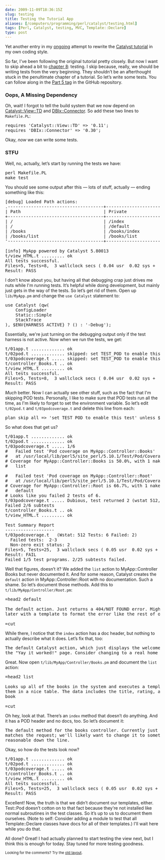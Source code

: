 ```yaml
--- 
date: 2009-11-09T18:36:15Z
slug: testing
title: Testing the Tutorial App
aliases: [/computers/programming/perl/catalyst/testing.html]
tags: [Perl, Catalyst, testing, MVC, Template::Declare]
type: post
---
```


<p>Yet another entry in my <a href="/computers/programming/perl/catalyst" title="Just a Theory: Catalyst">ongoing</a> attempt to rewrite the <a href="http://search.cpan.org/perldoc?Catalyst::Manual::Tutorial" title="Catalyst Tutorial: Overview">Catalyst tutorial</a> in my own coding style.</p>

<p>So far, I've been following the original tutorial pretty closely. But now I want to skip ahead a bit to <a href="Catalyst::Manual::Tutorial::08_Testing" title="Catalyst Tutorial - Chapter 8: Testing">chapter 8</a>: testing. I skip because, really, we should be writing tests from the very beginning. They shouldn’t be an afterthought stuck in the penultimate chapter of a tutorial. So let’s write some tests. You can follow along in the <a href="http://github.com/theory/catalyst-tutorial/commits/part-05">Part 5 tag</a> in the GitHub repository.</p>

<h3>Oops, A Missing Dependency</h3>

<p>Oh, wait! I forgot to tell the build system that we now depend on <a href="http://search.cpan.org/perldoc?Catalyst::View::TD" title="Catalyst::View::TD on CPAN">Catalyst::View::TD</a> and <a href="http://search.cpan.org/perldoc?DBIx::Connector" title="DBIx::Connector on CPAN">DBIx::Connector</a>. So add these two lines to <code>Makefile.PL</code>:</p>

<pre>
requires &#x27;Catalyst::View::TD&#x27; =&gt; &#x27;0.11&#x27;;
requires &#x27;DBIx::Connector&#x27; =&gt; &#x27;0.30&#x27;;
</pre>


<p>Okay, <em>now</em> we can write some tests.</p>

<h3>STFU</h3>

<p>Well, no, actually, let’s start by running the tests we have:</p>

<pre>
perl Makefile.PL
make test
</pre>


<p>You should see some output after this — lots of stuff, actually — ending something like this:</p>

<pre>
[debug] Loaded Path actions:
.&#x2d;&#x2d;&#x2d;&#x2d;&#x2d;&#x2d;&#x2d;&#x2d;&#x2d;&#x2d;&#x2d;&#x2d;&#x2d;&#x2d;&#x2d;&#x2d;&#x2d;&#x2d;&#x2d;&#x2d;&#x2d;&#x2d;&#x2d;&#x2d;&#x2d;&#x2d;&#x2d;&#x2d;&#x2d;&#x2d;&#x2d;&#x2d;&#x2d;&#x2d;&#x2d;&#x2d;&#x2d;+&#x2d;&#x2d;&#x2d;&#x2d;&#x2d;&#x2d;&#x2d;&#x2d;&#x2d;&#x2d;&#x2d;&#x2d;&#x2d;&#x2d;&#x2d;&#x2d;&#x2d;&#x2d;&#x2d;&#x2d;&#x2d;&#x2d;&#x2d;&#x2d;&#x2d;&#x2d;&#x2d;&#x2d;&#x2d;&#x2d;&#x2d;&#x2d;&#x2d;&#x2d;&#x2d;&#x2d;&#x2d;&#x2d;.
| Path                                | Private                              |
+&#x2d;&#x2d;&#x2d;&#x2d;&#x2d;&#x2d;&#x2d;&#x2d;&#x2d;&#x2d;&#x2d;&#x2d;&#x2d;&#x2d;&#x2d;&#x2d;&#x2d;&#x2d;&#x2d;&#x2d;&#x2d;&#x2d;&#x2d;&#x2d;&#x2d;&#x2d;&#x2d;&#x2d;&#x2d;&#x2d;&#x2d;&#x2d;&#x2d;&#x2d;&#x2d;&#x2d;&#x2d;+&#x2d;&#x2d;&#x2d;&#x2d;&#x2d;&#x2d;&#x2d;&#x2d;&#x2d;&#x2d;&#x2d;&#x2d;&#x2d;&#x2d;&#x2d;&#x2d;&#x2d;&#x2d;&#x2d;&#x2d;&#x2d;&#x2d;&#x2d;&#x2d;&#x2d;&#x2d;&#x2d;&#x2d;&#x2d;&#x2d;&#x2d;&#x2d;&#x2d;&#x2d;&#x2d;&#x2d;&#x2d;&#x2d;+
| /                                   | /index                               |
| /                                   | /default                             |
| /books                              | /books/index                         |
| /books/list                         | /books/list                          |
&#x27;&#x2d;&#x2d;&#x2d;&#x2d;&#x2d;&#x2d;&#x2d;&#x2d;&#x2d;&#x2d;&#x2d;&#x2d;&#x2d;&#x2d;&#x2d;&#x2d;&#x2d;&#x2d;&#x2d;&#x2d;&#x2d;&#x2d;&#x2d;&#x2d;&#x2d;&#x2d;&#x2d;&#x2d;&#x2d;&#x2d;&#x2d;&#x2d;&#x2d;&#x2d;&#x2d;&#x2d;&#x2d;+&#x2d;&#x2d;&#x2d;&#x2d;&#x2d;&#x2d;&#x2d;&#x2d;&#x2d;&#x2d;&#x2d;&#x2d;&#x2d;&#x2d;&#x2d;&#x2d;&#x2d;&#x2d;&#x2d;&#x2d;&#x2d;&#x2d;&#x2d;&#x2d;&#x2d;&#x2d;&#x2d;&#x2d;&#x2d;&#x2d;&#x2d;&#x2d;&#x2d;&#x2d;&#x2d;&#x2d;&#x2d;&#x2d;&#x27;

[info] MyApp powered by Catalyst 5.80013
t/view_HTML.t ......... ok   
All tests successful.
Files=5, Tests=8,  3 wallclock secs ( 0.04 usr  0.02 sys +  2.19 cusr  0.25 csys =  2.50 CPU)
Result: PASS
</pre>


<p>I don’t know about you, but having all that debugging crap just drives me nuts while I'm running tests. It’s helpful while doing development, but mainly just gets in the way of the tests. So let’s get rid of them. Open up <code>lib/MyApp.pm</code> and change the <code>use Catalyst</code> statement to:</p>

<pre>
use Catalyst (qw(
    ConfigLoader
    Static::Simple
    StackTrace
), $ENV{HARNESS_ACTIVE} ? () : &#x27;-Debug&#x27;);
</pre>


<p>Essentially, we're just turning on the debugging output only if the test harness is not active. Now when we run the tests, we get:</p>

<pre>
t/01app.t ............. ok   
t/02pod.t ............. skipped: set TEST_POD to enable this test
t/03podcoverage.t ..... skipped: set TEST_POD to enable this test
t/controller_Books.t .. ok   
t/view_HTML.t ......... ok   
All tests successful.
Files=5, Tests=8,  3 wallclock secs ( 0.04 usr  0.02 sys +  2.15 cusr  0.23 csys =  2.44 CPU)
Result: PASS
</pre>


<p><em>Much</em> better. Now I can actually see other stuff, such as the fact that I'm skipping POD tests. Personally, I like to make sure that POD tests run all the time, as I'm likely to forget to set the environment variable. So let’s edit <code>t/02pod.t</code> and <code>t/03podcoverage.t</code> and delete this line from each:</p>

<pre>
plan skip_all =&gt; &#x27;set TEST_POD to enable this test&#x27; unless $ENV{TEST_POD};
</pre>


<p>So what does that get us?</p>

<pre>
t/01app.t ............. ok   
t/02pod.t ............. ok     
t/03podcoverage.t ..... 1/6 
#   Failed test &#x27;Pod coverage on MyApp::Controller::Books&#x27;
#   at /usr/local/lib/perl5/site_perl/5.10.1/Test/Pod/Coverage.pm line 126.
# Coverage for MyApp::Controller::Books is 50.0%, with 1 naked subroutine:
#   list

#   Failed test &#x27;Pod coverage on MyApp::Controller::Root&#x27;
#   at /usr/local/lib/perl5/site_perl/5.10.1/Test/Pod/Coverage.pm line 126.
# Coverage for MyApp::Controller::Root is 66.7%, with 1 naked subroutine:
#   default
# Looks like you failed 2 tests of 6.
t/03podcoverage.t ..... Dubious, test returned 2 (wstat 512, 0x200)
Failed 2/6 subtests 
t/controller_Books.t .. ok   
t/view_HTML.t ......... ok   

Test Summary Report
&#x2d;&#x2d;&#x2d;&#x2d;&#x2d;&#x2d;&#x2d;&#x2d;&#x2d;&#x2d;&#x2d;&#x2d;&#x2d;&#x2d;&#x2d;&#x2d;&#x2d;&#x2d;&#x2d;
t/03podcoverage.t   (Wstat: 512 Tests: 6 Failed: 2)
  Failed tests:  2&#x2d;3
  Non&#x2d;zero exit status: 2
Files=5, Tests=25,  3 wallclock secs ( 0.05 usr  0.02 sys +  2.82 cusr  0.29 csys =  3.18 CPU)
Result: FAIL
Failed 1/5 test programs. 2/25 subtests failed.
</pre>

<p>Well that figures, doesn’t it? We added the <code>list</code> action to  MyApp::Controller Books but never documented it. And for some reason, Catalyst creates the <code>default</code> action in MyApp::Controller::Root with no documentation. Such a shame. So let’s document those methods. Add this to <code>t/lib/MyApp/Controller/Root.pm</code>:</p>

<pre>
=head2 default

The default action. Just returns a 404/NOT FOUND error. Might want to update
later with a template to format the error like the rest of our site.

=cut
</pre>

<p>While there, I notice that the <code>index</code> action has a doc header, but nothing to actually describe what it does. Let’s fix that, too:</p>

<pre>
The default Catalyst action, which just displays the welcome message. This is
the &quot;Yay it worked!&quot; page. Consider changing to a real home page for our app.
</pre>

<p>Great. Now open <code>t/lib/MyApp/Controller/Books.pm</code> and document the <code>list</code> action:</p>

<pre>
=head2 list

Looks up all of the books in the system and executes a template to display
them in a nice table. The data includes the title, rating, and authors of each
book

=cut
</pre>

<p>Oh hey, look at that. There’s an <code>index</code> method that doesn’t do anything. And it has a POD header and no docs, too. So let’s document it:</p>

<pre>
The default method for the books controller. Currently just says that it
matches the request; we&#x27;ll likely want to change it to something more
reasonable down the line.
</pre>

<p>Okay, so how do the tests look now?</p>

<pre>
t/01app.t ............. ok   
t/02pod.t ............. ok     
t/03podcoverage.t ..... ok   
t/controller_Books.t .. ok   
t/view_HTML.t ......... ok   
All tests successful.
Files=5, Tests=25,  3 wallclock secs ( 0.05 usr  0.02 sys +  2.82 cusr  0.31 csys =  3.20 CPU)
Result: PASS
</pre>

<p>Excellent! Now, the truth is that we didn’t document our templates, either. Test::Pod doesn’t cotton on to that fact because they're not installed like normal subroutines in the test classes. So it’s up to us to document them ourselves. (Note to self: Consider adding a module to test that all Template::Declare classes have docs for all of their templates.) I'll wait here while you do that.</p>

<p>All done? Great! I had actually planned to start testing the view next, but I think this is enough for today. Stay tuned for more testing goodness.</p>

<p class="past"><small>Looking for the comments? Try the <a rel="nofollow" href="//past.justatheory.com/computers/programming/perl/catalyst/testing.html">old layout</a>.</small></p>


